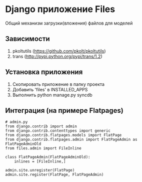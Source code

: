 # Django приложение Files

Общий механизм загрузки(вложения) файлов для моделей

## Зависимости

1. pkoltutils (https://github.com/pkolt/pkoltutils)
2. trans (http://pypi.python.org/pypi/trans/1.2)


## Установка приложения

1. Скопировать приложение в папку проекта
2. Добавить 'files' в INSTALLED_APPS
3. Выполнить python manage.py syncdb


## Интеграция (на примере Flatpages)

    # admin.py
    from django.contrib import admin
    from django.contrib.contenttypes import generic
    from django.contrib.flatpages.models import FlatPage
    from django.contrib.flatpages.admin import FlatPageAdmin as FlatPageAdminOld
    from files.admin import FileInline

    class FlatPageAdmin(FlatPageAdminOld):
        inlines = [FileInline,]

    admin.site.unregister(FlatPage)
    admin.site.register(FlatPage, FlatPageAdmin)
